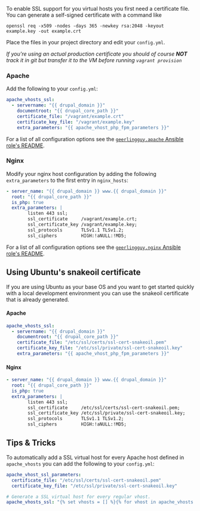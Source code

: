 To enable SSL support for you virtual hosts you first need a certificate file. You can generate a self-signed certificate with a command like

    openssl req -x509 -nodes -days 365 -newkey rsa:2048 -keyout example.key -out example.crt

Place the files in your project directory and edit your `config.yml`.

_If you're using an actual production certificate you should of course **NOT** track it in git but transfer it to the VM before running `vagrant provision`_

### Apache

Add the following to your `config.yml`:

```yaml
apache_vhosts_ssl:
  - servername: "{{ drupal_domain }}"
    documentroot: "{{ drupal_core_path }}"
    certificate_file: "/vagrant/example.crt"
    certificate_key_file: "/vagrant/example.key"
    extra_parameters: "{{ apache_vhost_php_fpm_parameters }}"
```

For a list of all configuration options see the [`geerlingguy.apache` Ansible role's README](https://github.com/geerlingguy/ansible-role-apache#readme).

### Nginx

Modify your nginx host configuration by adding the following `extra_parameters` to the first entry in `nginx_hosts`:

```yaml
- server_name: "{{ drupal_domain }} www.{{ drupal_domain }}"
  root: "{{ drupal_core_path }}"
  is_php: true
  extra_parameters: |
        listen 443 ssl;
        ssl_certificate     /vagrant/example.crt;
        ssl_certificate_key /vagrant/example.key;
        ssl_protocols       TLSv1.1 TLSv1.2;
        ssl_ciphers         HIGH:!aNULL:!MD5;
```

For a list of all configuration options see the [`geerlingguy.nginx` Ansible role's README](https://github.com/geerlingguy/ansible-role-nginx#readme).

## Using Ubuntu's snakeoil certificate

If you are using Ubuntu as your base OS and you want to get started quickly with a local development environment you can use the snakeoil certificate that is already generated.

#### Apache

```yaml
apache_vhosts_ssl:
  - servername: "{{ drupal_domain }}"
    documentroot: "{{ drupal_core_path }}"
    certificate_file: "/etc/ssl/certs/ssl-cert-snakeoil.pem"
    certificate_key_file: "/etc/ssl/private/ssl-cert-snakeoil.key"
    extra_parameters: "{{ apache_vhost_php_fpm_parameters }}"
```

#### Nginx

```yaml
- server_name: "{{ drupal_domain }} www.{{ drupal_domain }}"
  root: "{{ drupal_core_path }}"
  is_php: true
  extra_parameters: |
        listen 443 ssl;
        ssl_certificate     /etc/ssl/certs/ssl-cert-snakeoil.pem;
        ssl_certificate_key /etc/ssl/private/ssl-cert-snakeoil.key;
        ssl_protocols       TLSv1.1 TLSv1.2;
        ssl_ciphers         HIGH:!aNULL:!MD5;
```

## Tips & Tricks

To automatically add a SSL virtual host for every Apache host defined in `apache_vhosts` you can add the following to your `config.yml`:

```yaml
apache_vhost_ssl_parameters:
  certificate_file: "/etc/ssl/certs/ssl-cert-snakeoil.pem"
  certificate_key_file: "/etc/ssl/private/ssl-cert-snakeoil.key"

# Generate a SSL virtual host for every regular vhost.
apache_vhosts_ssl: "{% set vhosts = [] %}{% for vhost in apache_vhosts %}{% if vhosts.append(vhost|combine(apache_vhost_ssl_parameters)) %}{% endif %}{% endfor %}{{ vhosts }}"
```
